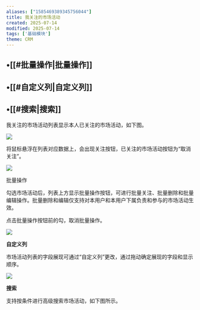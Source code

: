 ```yaml
---
aliases: ["1585469389345756044"]
title: 我关注的市场活动
created: 2025-07-14
modified: 2025-07-14
tags: ['基础模块']
theme: CRM
---
```


## •[[#批量操作|批量操作]]

## •[[#自定义列|自定义列]]

## •[[#搜索|搜索]]

我关注的市场活动列表显示本人已关注的市场活动，如下图。

![](https://myhelpdoc.oss-cn-heyuan.aliyuncs.com/mdimages/f719e9fa4f33d557462f6aefc183fdb7.jpg)

将鼠标悬浮在列表对应数据上，会出现关注按钮，已关注的市场活动按钮为“取消关注”。

![](https://myhelpdoc.oss-cn-heyuan.aliyuncs.com/mdimages/17c6cf561cbe2f0573930a3dc4178624.jpg)

批量操作

勾选市场活动后，列表上方显示批量操作按钮，可进行批量关注、批量删除和批量编辑操作。批量删除和编辑仅支持对本用户和本用户下属负责和参与的市场活动生效。

点击批量操作按钮前的勾，取消批量操作。

![](https://myhelpdoc.oss-cn-heyuan.aliyuncs.com/mdimages/83df427fd22305b4620b503936f6adcb.jpg)

**自定义列**

市场活动列表的字段展现可通过“自定义列”更改，通过拖动确定展现的字段和显示顺序。

![](https://myhelpdoc.oss-cn-heyuan.aliyuncs.com/mdimages/41b8100cce9d66e33dc3f57882dde223.jpg)

**搜索**

支持按条件进行高级搜索市场活动，如下图所示。

